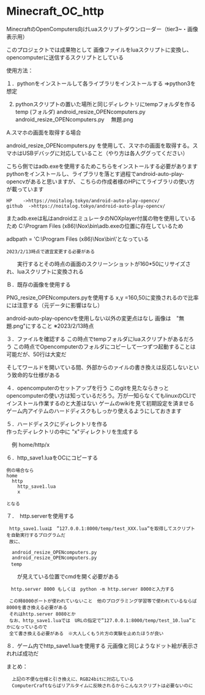 # Minecraft_OC_http
MinecraftのOpenComputers向けLuaスクリプトダウンローダー（tier3~・画像表示用）

このプロジェクトでは成果物として
画像ファイルをluaスクリプトに変換し、opencomputerに送信するスクリプトとしている


使用方法：

１．pythonをインストールして各ライブラリをインストールする
  ⇒python3を想定

2. pythonスクリプトの置いた場所と同じディレクトリにtempフォルダを作る
      temp      (フォルダ)
      android_resize_OPENcomputers.py
      android_resize_OPENcomputers.py
    　無題.png
     
A.スマホの画面を取得する場合

  android_resize_OPENcomputers.py
  を使用して、スマホの画面を取得する。スマホはUSBデバッグに対応していること（やり方は各人ググってください）

  こちら側ではadb.exeを使用するためこちらをインストールする必要があります
  pythonをインストールし、ライブラリを落とす過程でandroid-auto-play-opencvがあると思いますが、
  こちらの作成者様のHPにてライブラリの使い方が載っています

    HP    ->https://noitalog.tokyo/android-auto-play-opencv/
    github  ->https://noitalog.tokyo/android-auto-play-opencv/


  またadb.exeは私はandroidエミュレータのNOXplayer付属の物を使用しているため
  C:\Program Files (x86)\Nox\bin\adb.exeの位置に存在しているため

  adbpath = 'C:\\Program Files (x86)\\Nox\\bin\\'となっている

    2023/2/13時点で適宜変更する必要がある
　　実行するとその時点の画面のスクリーンショットが160*50にリサイズされ、luaスクリプトに変換される
　　

Ｂ．既存の画像を使用する

  PNG_resize_OPENcomputers.pyを使用する
  x,y =160,50に変換されるので比率には注意する（元データに影響はなし）

  android-auto-play-opencvを使用しない以外の変更点はなし
  画像は　"無題.png"にすること   ※2023/2/13時点
  
  
３．ファイルを確認する
  この時点でtempフォルダにluaスクリプトがあるだろう
  この時点でOpencomputerのフォルダにコピーして一つずつ起動することは可能だが、50行は大変だ
  
  そしてワールドを開いている間、外部からのァイルの書き換えは反応しないという致命的な仕様がある

４．opencomputerのセットアップを行う
  このgitを見たならきっとopencomputerの使い方は知っているだろう。万が一知らなくてもlinuxのCLIでインストール作業するのと大差はない
  ゲームのwikiを見て初期設定を済ませる
  ゲーム内アイテムのハードディスクもしっかり使えるようにしておきます
  
  
５．ハードディスクにディレクトリを作る  
    作ったディレクトリの中に
    "x"ディレクトリを生成する
    
   　例 home/http/x
    
６．http_save1.luaをOCにコピーする

    例の場合なら
    home
      http
        http_save1.lua
        x
    
    となる
    
７．　http.serverを使用する
    
     
     http_save1.luaは　”127.0.0.1:8000/temp/test_XXX.lua”を取得してスクリプトを自動実行するプログラムだ
     故に、
    
      android_resize_OPENcomputers.py
      android_resize_OPENcomputers.py
    　temp
  
  　　が見えている位置でcmdを開く必要がある
    
    　http.server 8000 もしくは　python -m http.server 8000と入力する
     
     この時8000ポートが使われていないこと　他のプログラミング学習等で使われているならば8000を書き換える必要がある
     それはhttp.server 8080とか
     なお、http_save1.luaでは　URLの指定で”127.0.0.1:8000/temp/test_10.lua”とかになっているので
     全て書き換える必要がある　※大人しくもう片方の実験を止めたほうが良い
  
  ８．ゲーム内でhttp_save1.luaを使用する
      元画像と同じようなドット絵が表示されれば成功だ
  
  
  
  まとめ：
  
      上記の不便な仕様と引き換えに、RGB24bitに対応している
      ComputerCraftならばリアルタイムに反映されるからこんなスクリプトは必要ないのに
  
